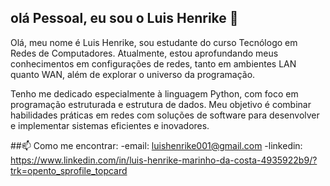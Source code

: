 ## olá Pessoal, eu sou o Luis Henrike 👋

Olá, meu nome é Luis Henrike, sou estudante do curso Tecnólogo em Redes de Computadores. Atualmente, estou aprofundando meus conhecimentos em configurações de redes, tanto em ambientes LAN quanto WAN, além de explorar o universo da programação.

Tenho me dedicado especialmente à linguagem Python, com foco em programação estruturada e estrutura de dados. Meu objetivo é combinar habilidades práticas em redes com soluções de software para desenvolver e implementar sistemas eficientes e inovadores.


##📫 Como me encontrar:
-email: luishenrike001@gmail.com
-linkedin: https://www.linkedin.com/in/luis-henrike-marinho-da-costa-4935922b9/?trk=opento_sprofile_topcard
